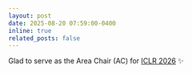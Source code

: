 ```yaml
---
layout: post
date: 2025-08-20 07:59:00-0400
inline: true
related_posts: false
---
```


Glad to serve as the Area Chair (AC) for [ICLR 2026](https://iclr.cc/) :sparkles:
